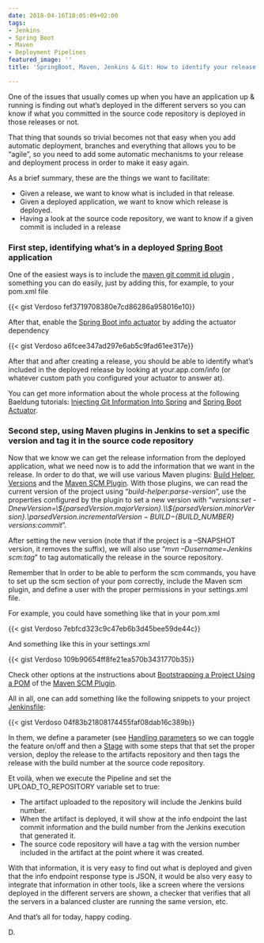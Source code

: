 ```yaml
---
date: 2018-04-16T18:05:09+02:00
tags:
- Jenkins
- Spring Boot
- Maven
- Deployment Pipelines
featured_image: ''
title: 'SpringBoot, Maven, Jenkins & Git: How to identify your release automagically'

---
```

One of the issues that usually comes up when you have an application up & running is finding out what’s deployed in the different servers so you can know if what you committed in the source code repository is deployed in those releases or not.

That thing that sounds so trivial becomes not that easy when you add automatic deployment, branches and everything that allows you to be “agile”, so you need to add some automatic mechanisms to your release and deployment process in order to make it easy again.

As a brief summary, these are the things we want to facilitate:

* Given a release, we want to know what is included in that release.
* Given a deployed application, we want to know which release is deployed.
* Having a look at the source code repository, we want to know if a given commit is included in a release

### **First step, identifying what’s in a deployed** [**Spring Boot**](https://projects.spring.io/spring-boot/) **application**

One of the easiest ways is to include the [maven git commit id plugin](https://github.com/ktoso/maven-git-commit-id-plugin) , something you can do easily, just by adding this, for example, to your pom.xml file

{{< gist Verdoso fef3719708380e7cd86286a958016e10}}

After that, enable the [Spring Boot info actuator](https://docs.spring.io/spring-boot/docs/current/reference/html/production-ready-endpoints.html#production-ready-application-info) by adding the actuator dependency

{{< gist Verdoso a6fcee347ad297e6ab5c9fad61ee317e}}

After that and after creating a release, you should be able to identify what’s included in the deployed release by looking at your.app.com/info (or whatever custom path you configured your actuator to answer at).

You can get more information about the whole process at the following Baeldung tutorials: [Injecting Git Information Into Spring](http://www.baeldung.com/spring-git-information) and [Spring Boot Actuator](http://www.baeldung.com/spring-boot-actuators).

### **Second step, using Maven plugins in Jenkins to set a specific version and tag it in the source code repository**

Now that we know we can get the release information from the deployed application, what we need now is to add the information that we want in the release. In order to do that, we will use various Maven plugins: [Build Helper](https://www.mojohaus.org/build-helper-maven-plugin/), [Versions](https://www.mojohaus.org/versions-maven-plugin/) and the [Maven SCM Plugin](https://maven.apache.org/scm/maven-scm-plugin/). With those plugins, we can read the current version of the project using “_build-helper:parse-version_”, use the properties configured by the plugin to set a new version with “_versions:set -DnewVersion=\\${parsedVersion.majorVersion}.\\${parsedVersion.minorVersion}.\\${parsedVersion.incrementalVersion}-BUILD-${BUILD_NUMBER} versions:commit_”.

After setting the new version (note that if the project is a –SNAPSHOT version, it removes the suffix), we will also use “_mvn –Dusername=Jenkins scm:tag_” to tag automatically the release in the source repository.

Remember that In order to be able to perform the scm commands, you have to set up the scm section of your pom correctly, include the Maven scm plugin, and define a user with the proper permissions in your settings.xml file.

For example, you could have something like that in your pom.xml

{{< gist Verdoso 7ebfcd323c9c47eb6b3d45bee59de44c}}

And something like this in your settings.xml

{{< gist Verdoso 109b90654ff8fe21ea570b3431770b35}}

Check other options at the instructions about [Bootstrapping a Project Using a POM](https://maven.apache.org/scm/maven-scm-plugin/examples/bootstrapping-with-pom.html) of the [Maven SCM Plugin](https://maven.apache.org/scm/maven-scm-plugin/).

All in all, one can add something like the following snippets to your project [Jenkinsfile](https://jenkins.io/doc/book/pipeline/jenkinsfile/):

{{< gist Verdoso 04f83b21808174455faf08dab16c389b}}

In them, we define a parameter (see [Handling parameters](https://jenkins.io/doc/book/pipeline/jenkinsfile/#handling-parameters) so we can toggle the feature on/off and then a [Stage](https://jenkins.io/doc/pipeline/steps/pipeline-stage-step/) with some steps that that set the proper version, deploy the release to the artifacts repository and then tags the release with the build number at the source code repository.

Et voilà, when we execute the Pipeline and set the UPLOAD_TO_REPOSITORY variable set to true:

* The artifact uploaded to the repository will include the Jenkins build number.
* When the artifact is deployed, it will show at the info endpoint the last commit information and the build number from the Jenkins execution that generated it.
* The source code repository will have a tag with the version number included in the artifact at the point where it was created.

With that information, it is very easy to find out what is deployed and given that the info endpoint response type is JSON, it would be also very easy to integrate that information in other tools, like a screen where the versions deployed in the different servers are shown, a checker that verifies that all the servers in a balanced cluster are running the same version, etc.

And that’s all for today, happy coding.

D.